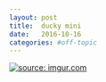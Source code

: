 ```yaml
---
layout: post
title:  ducky mini
date:   2016-10-16
categories: #off-topic
---
```


<a href="http://imgur.com/dGnMCsD"><img src="http://i.imgur.com/dGnMCsD.jpg" title="source: imgur.com" /></a>
